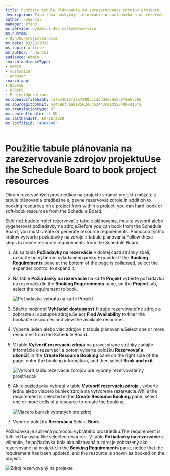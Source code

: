 ```yaml
---
title: Použitie tabule plánovania na zarezervovanie zdrojov projektu
description: Táto téma poskytuje informácie o požiadavkách na rezerváciu zdrojov.
author: ruhercul
manager: kfend
ms.service: dynamics-365-customerservice
ms.custom:
- dyn365-projectservice
ms.date: 03/28/2019
ms.topic: article
ms.author: ruhercul
audience: Admin
search.audienceType:
- admin
- customizer
- enduser
search.app:
- D365CE
- D365PS
- ProjectOperations
ms.openlocfilehash: fa7e34b12f3767e89cc13ddde930e5c9f8ebc565
ms.sourcegitcommit: 5c4c9bf3ba018562d6cb3443c01d550489c415fa
ms.translationtype: HT
ms.contentlocale: sk-SK
ms.lasthandoff: 10/16/2020
ms.locfileid: "4084586"
---
```

# <a name="use-the-schedule-board-to-book-project-resources"></a><span data-ttu-id="2ea17-103">Použitie tabule plánovania na zarezervovanie zdrojov projektu</span><span class="sxs-lookup"><span data-stu-id="2ea17-103">Use the Schedule Board to book project resources</span></span>

<span data-ttu-id="2ea17-104">Okrem rezervačných prostriedkov na projekte v rámci projektu môžete z tabule plánovania predbežne aj pevne rezervovať zdroje.</span><span class="sxs-lookup"><span data-stu-id="2ea17-104">In addition to booking resources on a project from within a project, you can hard-book or soft-book resources from the Schedule Board.</span></span>

<span data-ttu-id="2ea17-105">Skôr než budete môcť rezervovať z tabule plánovania, musíte vytvoriť alebo vygenerovať požiadavky na zdroje.</span><span class="sxs-lookup"><span data-stu-id="2ea17-105">Before you can book from the Schedule Board, you must create or generate resource requirements.</span></span> <span data-ttu-id="2ea17-106">Pomocou týchto krokov vytvorte požiadavky na zdroje z tabule plánovania.</span><span class="sxs-lookup"><span data-stu-id="2ea17-106">Follow these steps to create resource requirements from the Schedule Board.</span></span>

1. <span data-ttu-id="2ea17-107">Ak sa tabla **Požiadavky na rezervácie** v dolnej časti stránky zbalí, rozbaľte ho výberom ovládacieho prvku Expander.</span><span class="sxs-lookup"><span data-stu-id="2ea17-107">If the **Booking Requirements** pane at the bottom of the page is collapsed, select the expander control to expand it.</span></span>
2. <span data-ttu-id="2ea17-108">Na table **Požiadavky na rezervácie** na karte **Projekt** vyberte požiadavku na rezerváciu.</span><span class="sxs-lookup"><span data-stu-id="2ea17-108">In the **Booking Requirements** pane, on the **Project** tab, select the requirement to book.</span></span>

    ![Požiadavka vybratá na karte Projekt](media/Resource-Management-image73.png)

3. <span data-ttu-id="2ea17-110">Stlačte možnosť **Vyhľadať dostupnosť** filtrujte rezervovateľné zdroje a zobrazte si dostupné zdroje.</span><span class="sxs-lookup"><span data-stu-id="2ea17-110">Select **Find Availability** to filter the bookable resources and view the available resources.</span></span> 
4. <span data-ttu-id="2ea17-111">Vyberte jeden alebo viac zdrojov z tabule plánovania.</span><span class="sxs-lookup"><span data-stu-id="2ea17-111">Select one or more resources from the Schedule Board.</span></span> 
5. <span data-ttu-id="2ea17-112">V table **Vytvoriť rezerváciu zdroja** na pravej strane stránky zadajte informácie o rezervácii a potom vyberte položku **Rezervovať a ukončiť**.</span><span class="sxs-lookup"><span data-stu-id="2ea17-112">In the **Create Resource Booking** pane on the right side of the page, enter the booking information, and then select **Book and exit**.</span></span>

    ![Vytvoriť tablu rezervácie zdrojov pre vybratý rezervovateľný prostriedok](media/Resource-Management-image74.png)

6. <span data-ttu-id="2ea17-114">Ak je požiadavka vybratá v table **Vytvoriť rezerváciu zdroja** , vyberte jednu alebo viacero buniek zdroja na vytvorenie rezervácie.</span><span class="sxs-lookup"><span data-stu-id="2ea17-114">While the requirement is selected in the **Create Resource Booking** pane, select one or more cells of a resource to create the booking.</span></span>

    ![Viacero buniek vybratých pre zdroj](media/Resource-Management-image75.png)

7. <span data-ttu-id="2ea17-116">Vyberte položku **Rezervácia**.</span><span class="sxs-lookup"><span data-stu-id="2ea17-116">Select **Book**.</span></span>

<span data-ttu-id="2ea17-117">Požiadavka je splnená pomocou vybratého prostriedku.</span><span class="sxs-lookup"><span data-stu-id="2ea17-117">The requirement is fulfilled by using the selected resource.</span></span> <span data-ttu-id="2ea17-118">V table **Požiadavky na rezervácie** si všimnite, že požiadavka bola aktualizovaná a zdroj je zobrazený ako rezervované na projekte.</span><span class="sxs-lookup"><span data-stu-id="2ea17-118">In the **Booking Requirements** pane, notice that the requirement has been updated, and the resource is shown as booked on the project.</span></span>

![Zdroj rezervovaný na projekte](media/Resource-Management-image76.png)
